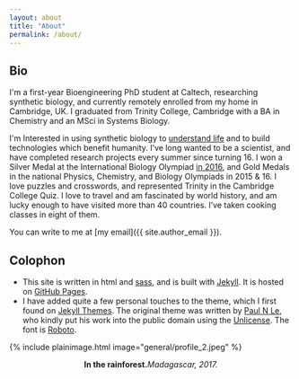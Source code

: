```yaml
---
layout: about
title: "About"
permalink: /about/
---
```

## Bio
I'm a first-year Bioengineering PhD student at Caltech, researching synthetic biology, and currently remotely enrolled from my home in Cambridge, UK. I graduated from Trinity College, Cambridge with a BA in Chemistry and an MSci in Systems Biology. 

I'm Interested in using synthetic biology to [understand life](https://doi.org/10.1038/468889a) and to build technologies which benefit humanity. I’ve long wanted to be a scientist, and have completed research projects every summer since turning 16. I won a Silver Medal at the International Biology Olympiad [in 2016](https://blog.rsb.org.uk/visiting-vietnam-for-the-international-biology-olympiad-2016/), and Gold Medals in the national Physics, Chemistry, and Biology Olympiads in 2015 & 16. I love
puzzles and crosswords, and represented Trinity in the Cambridge College Quiz. I love to travel and am fascinated by world history, and am lucky enough to have visited more than 40 countries. I’ve taken cooking classes in eight of them.

You can write to me at [my email]({{ site.author_email }}).

## Colophon
* This site is written in html and [sass](https://sass-lang.com/), and is built with [Jekyll](https://jekyllrb.com/). It is hosted on [GitHub Pages](https://pages.github.com/).
* I have added quite a few personal touches to the theme, which I first found on [Jekyll Themes](https://jekyllthemes.io/). The original theme was written by [Paul N Le](https://github.com/LeNPaul), who kindly put his work into the public domain using the [Unlicense](https://unlicense.org/). The font is [Roboto](https://fonts.google.com/specimen/Roboto).

{% include plainimage.html image="general/profile_2.jpeg" %}
<p style = "text-align: center;">
    <b>In the rainforest.</b><i>Madagascar, 2017.</i>
</p>
